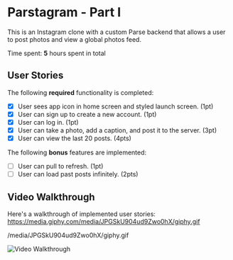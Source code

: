 
# Parstagram - Part I

This is an Instagram clone with a custom Parse backend that allows a user to post photos and view a global photos feed.

Time spent: **5** hours spent in total

## User Stories

The following **required** functionality is completed:

- [x] User sees app icon in home screen and styled launch screen. (1pt)
- [x] User can sign up to create a new account. (1pt)
- [x] User can log in. (1pt)
- [x] User can take a photo, add a caption, and post it to the server. (3pt)
- [x] User can view the last 20 posts. (4pts)

The following **bonus** features are implemented:

- [ ] User can pull to refresh. (1pt)
- [ ] User can load past posts infinitely. (2pts)

## Video Walkthrough

Here's a walkthrough of implemented user stories:
https://media.giphy.com/media/JPGSkU904ud9Zwo0hX/giphy.gif

/media/JPGSkU904ud9Zwo0hX/giphy.gif

<img src='/media/JPGSkU904ud9Zwo0hX/giphy.gif' title='Video Walkthrough' width='' alt='Video Walkthrough' />
